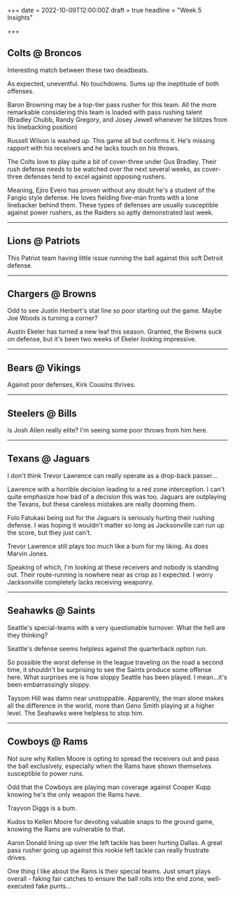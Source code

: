 +++
date = 2022-10-09T12:00:00Z
draft = true
headline = "Week 5 Insights"

+++
## Colts @ Broncos

Interesting match between these two deadbeats.

As expected, uneventful. No touchdowns. Sums up the ineptitude of both offenses.

Baron Browning may be a top-tier pass rusher for this team. All the more remarkable considering this team is loaded with pass rushing talent (Bradley Chubb, Randy Gregory, and Josey Jewell whenever he blitzes from his linebacking position)

Russell Wilson is washed up. This game all but confirms it. He's missing rapport with his receivers and he lacks touch on his throws.

The Colts love to play quite a bit of cover-three under Gus Bradley. Their rush defense needs to be watched over the next several weeks, as cover-three defenses tend to excel against opposing rushers.

Meaning, Ejiro Evero has proven without any doubt he's a student of the Fangio style defense. He loves fielding five-man fronts with a lone linebacker behind them. These types of defenses are usually susceptible against power rushers, as the Raiders so aptly demonstrated last week.

***

## Lions @ Patriots

This Patriot team having little issue running the ball against this soft Detroit defense.

***

## Chargers @ Browns

Odd to see Justin Herbert's stat line so poor starting out the game. Maybe Joe Woods is turning a corner?

Austin Ekeler has turned a new leaf this season. Granted, the Browns suck on defense, but it's been two weeks of Ekeler looking impressive.

***

## Bears @ Vikings

Against poor defenses, Kirk Cousins thrives.

***

## Steelers @ Bills

Is Josh Allen really elite? I'm seeing some poor throws from him here.

***

## Texans @ Jaguars

I don't think Trevor Lawrence can really operate as a drop-back passer...

Lawrence with a horrible decision leading to a red zone interception. I can't quite emphasize how bad of a decision this was too. Jaguars are outplaying the Texans, but these careless mistakes are really dooming them.

Folo Fatukasi being out for the Jaguars is seriously hurting their rushing defense. I was hoping it wouldn't matter so long as Jacksonville can run up the score, but they just can't.

Trevor Lawrence still plays too much like a bum for my liking.  As does Marvin Jones.

Speaking of which, I'm looking at these receivers and nobody is standing out. Their route-running is nowhere near as crisp as I expected. I worry Jacksonville completely lacks receiving weaponry.

***

## Seahawks @ Saints

Seattle's special-teams with a very questionable turnover. What the hell are they thinking?

Seattle's defense seems helpless against the quarterback option run.

So possible the worst defense in the league traveling on the road a second time, it shouldn't be surprising to see the Saints produce some offense here. What surprises me is how sloppy Seattle has been played. I mean...it's been embarrassingly sloppy.

Taysom Hill was damn near unstoppable. Apparently, the man alone makes all the difference in the world, more than Geno Smith playing at a higher level. The Seahawks were helpless to stop him.

***

## Cowboys @ Rams

Not sure why Kellen Moore is opting to spread the receivers out and pass the ball exclusively, especially when the Rams have shown themselves susceptible to power runs.

Odd that the Cowboys are playing man coverage against Cooper Kupp knowing he's the only weapon the Rams have.

Trayvon Diggs is a bum.

Kudos to Kellen Moore for devoting valuable snaps to the ground game, knowing the Rams are vulnerable to that.

Aaron Donald lining up over the left tackle has been hurting Dallas. A great pass rusher going up against this rookie left tackle can really frustrate drives.

One thing I like about the Rams is their special teams. Just smart plays overall - faking fair catches to ensure the ball rolls into the end zone, well-executed fake punts...